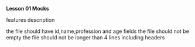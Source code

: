 **Lesson 01 Mocks** 

features description

the file should have id,name,profession and age fields
the file should not be empty
the file should not be longer than 4 lines including headers
